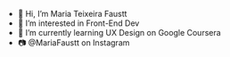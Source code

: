 - 👋 Hi, I’m Maria Teixeira Faustt
- 👀 I’m interested in Front-End Dev       
- 🌱 I’m currently learning UX Design on Google Coursera
- 📷 @MariaFaustt on Instagram    
    
<!---
MariaLTN/MariaLTN is a ✨ special ✨ repository because its `README.md` (this file) appears on your GitHub profile.
You can click the Preview link to take a look at your changes.
--->
